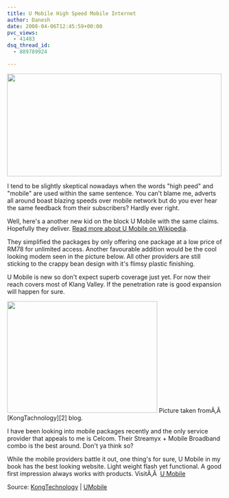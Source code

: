```yaml
---
title: U Mobile High Speed Mobile Internet
author: Danesh
date: 2008-04-06T12:45:59+00:00
pvc_views:
  - 41483
dsq_thread_id:
  - 889789924

---
```

<img loading="lazy" src="http://farm3.static.flickr.com/2064/2391620277_acd2eb41e6.jpg" height="239" width="500" />

I tend to be slightly skeptical nowadays when the words "high peed" and "mobile" are used within the same sentence. You can't blame me, adverts all around boast blazing speeds over mobile network but do you ever hear the same feedback from their subscribers? Hardly ever right.

Well, here's a another new kid on the block U Mobile with the same claims. Hopefully they deliver. [Read more about U Mobile on Wikipedia][1].

They simplified the packages by only offering one package at a low price of RM78 for unlimited access. Another favourable addition would be the cool looking modem seen in the picture below. All other providers are still sticking to the crappy bean design with it's flimsy plastic finishing.

U Mobile is new so don't expect superb coverage just yet. For now their reach covers most of Klang Valley. If the penetration rate is good expansion will happen for sure.

<img loading="lazy" src="http://farm3.static.flickr.com/2180/2392465214_5eb0c140a8_o.jpg" height="260" width="350" />  
Picture taken fromÃ‚Â  [KongTachnology][2] blog.

I have been looking into mobile packages recently and the only service provider that appeals to me is Celcom. Their Streamyx + Mobile Broadband combo is the best around. Don't ya think so?

While the mobile providers battle it out, one thing's for sure, U Mobile in my book has the best looking website. Light weight flash yet functional. A good first impression always works with products. VisitÃ‚Â  [U Mobile][3]

Source: [KongTechnology][2] | [UMobile][3]

 [1]: http://en.wikipedia.org/wiki/U_Mobile
 [2]: http://www.kongtechnology.com/2008/03/24/u-mobile-broadband-unlimited-broadband-access/
 [3]: http://u.com.my/